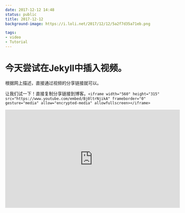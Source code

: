 ```yaml
---
date: 2017-12-12 14:48
status: public
title: 2017-12-12
background-image: https://i.loli.net/2017/12/12/5a2f7d35a71eb.png

tags:
- video
- Tutorial
---
```


# 今天尝试在Jekyll中插入视频。
根据网上描述，直接通过视频的分享链接就可以。

让我们试一下！直接复制分享链接到博客。`<iframe width="560" height="315" src="https://www.youtube.com/embed/Bj0ltrNjikA" frameborder="0" gesture="media" allow="encrypted-media" allowfullscreen></iframe>  `

<center><iframe width="560" height="315" src="https://www.youtube.com/embed/Bj0ltrNjikA" frameborder="0" gesture="media" allow="encrypted-media" allowfullscreen></iframe>  